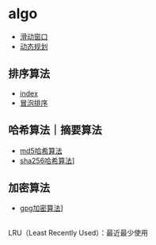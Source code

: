 # algo

- [滑动窗口](slideWindow)
- [动态规划](dynamic)

## 排序算法

- [index](./sort/index)
- [冒泡排序](./sort/bubble.md)

## 哈希算法｜摘要算法
- [md5哈希算法](hashOrSummarization/md5.md)
- [sha256哈希算法](hashOrSummarization/sha256.md)]


## 加密算法

- [gpg加密算法](encryption/gpg.md)]

##
LRU（Least Recently Used）：最近最少使用
